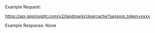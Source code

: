Example Request:

https://api.gpsinsight.com/v2/landmark/clearcache?session_token=xxxx

Example Response: None

